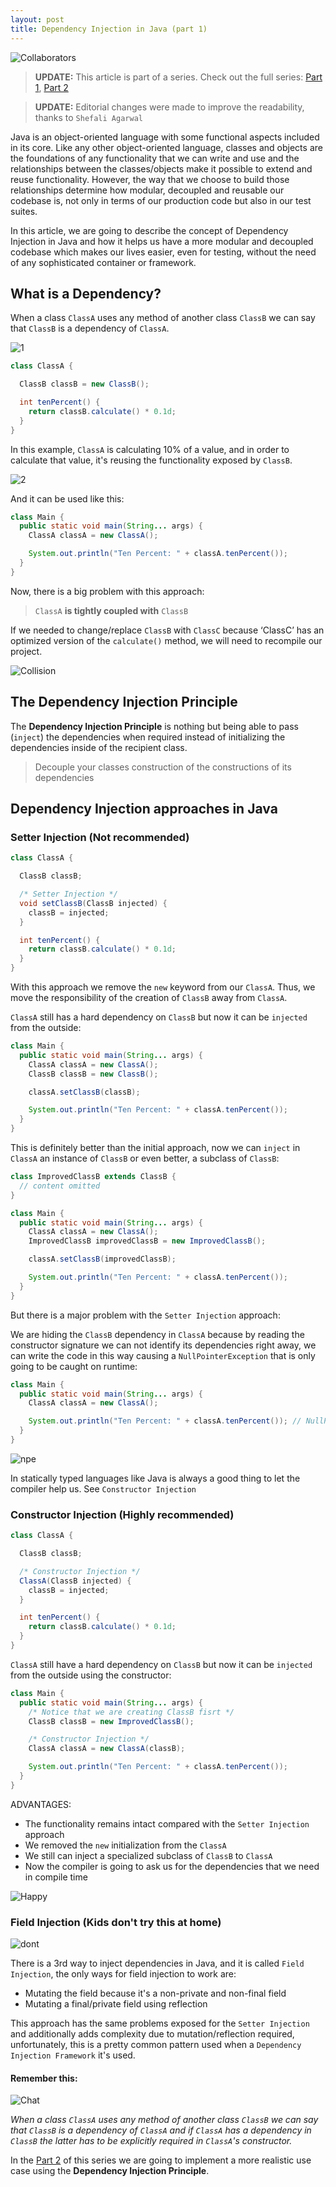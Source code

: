 ```yaml
---
layout: post
title: Dependency Injection in Java (part 1)
---
```


![Collaborators](https://cchacin.github.io/public/images/dependency-injection-in-java/Collaborators.png)

> **UPDATE:** This article is part of a series. Check out the full series:
[Part 1](https://cchacin.github.io/2019/11/14/dependency-injection-in-java/), [Part 2](https://cchacin.github.io/2019/11/14/dependency-injection-in-java-2/)

> **UPDATE:** Editorial changes were made to improve the readability, thanks to `Shefali Agarwal`

Java is an object-oriented language with some functional aspects included in its core. Like any other object-oriented language, classes and objects are the foundations of any functionality that we can write and use and the relationships between the classes/objects make it possible to extend and reuse functionality. However, the way that we choose to build those relationships determine how modular, decoupled and reusable our codebase is, not only in terms of our production code but also in our test suites.

In this article, we are going to describe the concept of Dependency Injection in Java and how it helps us have a more modular and decoupled codebase which makes our lives easier, even for testing, without the need of any sophisticated container or framework.

## What is a Dependency?

When a class `ClassA` uses any method of another class `ClassB` we can say that `ClassB` is a dependency of `ClassA`.

![1](https://cchacin.github.io/public/images/dependency-injection-in-java/1.png)

```java
class ClassA {

  ClassB classB = new ClassB();

  int tenPercent() {
    return classB.calculate() * 0.1d;
  }
}
```

In this example, `ClassA` is calculating 10% of a value, and in order to calculate that value, it's reusing the functionality exposed by `ClassB`.

![2](https://cchacin.github.io/public/images/dependency-injection-in-java/2.png)

And it can be used like this:

```java
class Main {
  public static void main(String... args) {
    ClassA classA = new ClassA();

    System.out.println("Ten Percent: " + classA.tenPercent());
  }
}
```

Now, there is a big problem with this approach:

> `ClassA` **is tightly coupled with** `ClassB`

If we needed to change/replace `ClassB` with `ClassC` because ‘ClassC’ has an optimized version of the `calculate()` method, we will need to recompile our project.

![Collision](https://cchacin.github.io/public/images/dependency-injection-in-java/Collision.png)

## The Dependency Injection Principle

The **Dependency Injection Principle** is nothing but being able to pass (`inject`) the dependencies when required instead of initializing the dependencies inside of the recipient class.

> Decouple your classes construction of the constructions of its dependencies

## Dependency Injection approaches in Java

### Setter Injection (Not recommended)

```java
class ClassA {

  ClassB classB;

  /* Setter Injection */
  void setClassB(ClassB injected) {
    classB = injected;
  }

  int tenPercent() {
    return classB.calculate() * 0.1d;
  }
}
```

With this approach we remove the `new` keyword from our `ClassA`. Thus, we move the responsibility of the creation of `ClassB` away from `ClassA`.

`ClassA` still has a hard dependency on `ClassB` but now it can be `injected` from the outside:

```java
class Main {
  public static void main(String... args) {
    ClassA classA = new ClassA();
    ClassB classB = new ClassB();

    classA.setClassB(classB);

    System.out.println("Ten Percent: " + classA.tenPercent());
  }
}
```

This is definitely better than the initial approach, now we can `inject` in `ClassA` an instance of `ClassB` or even better, a subclass of `ClassB`:

```java
class ImprovedClassB extends ClassB {
  // content omitted
}
```

```java
class Main {
  public static void main(String... args) {
    ClassA classA = new ClassA();
    ImprovedClassB improvedClassB = new ImprovedClassB();

    classA.setClassB(improvedClassB);

    System.out.println("Ten Percent: " + classA.tenPercent());
  }
}
```

But there is a major problem with the `Setter Injection` approach:

We are hiding the `ClassB` dependency in `ClassA` because by reading the constructor signature we can not identify its dependencies right away, we can write the code in this way causing a `NullPointerException` that is only going to be caught on runtime:

```java
class Main {
  public static void main(String... args) {
    ClassA classA = new ClassA();

    System.out.println("Ten Percent: " + classA.tenPercent()); // NullPointerException here
  }
}
```

![npe](https://cchacin.github.io/public/images/dependency-injection-in-java/npe.png)

In statically typed languages like Java is always a good thing to let the compiler help us. See `Constructor Injection`


### Constructor Injection (Highly recommended)

```java
class ClassA {

  ClassB classB;

  /* Constructor Injection */
  ClassA(ClassB injected) {
    classB = injected;
  }

  int tenPercent() {
    return classB.calculate() * 0.1d;
  }
}
```

`ClassA` still have a hard dependency on `ClassB` but now it can be `injected` from the outside using the constructor:

```java
class Main {
  public static void main(String... args) {
    /* Notice that we are creating ClassB fisrt */
    ClassB classB = new ImprovedClassB();

    /* Constructor Injection */
    ClassA classA = new ClassA(classB);

    System.out.println("Ten Percent: " + classA.tenPercent());
  }
}
```

ADVANTAGES:
- The functionality remains intact compared with the `Setter Injection` approach
- We removed the `new` initialization from the `ClassA`
- We still can inject a specialized subclass of `ClassB` to `ClassA`
- Now the compiler is going to ask us for the dependencies that we need in compile time

![Happy](https://cchacin.github.io/public/images/dependency-injection-in-java/Happy.png)

### Field Injection (Kids don't try this at home)

![dont](https://cchacin.github.io/public/images/dependency-injection-in-java/dont.jpg)

There is a 3rd way to inject dependencies in Java, and it is called `Field Injection`, the only ways for field injection to work are:

- Mutating the field because it's a non-private and non-final field
- Mutating a final/private field using reflection

This approach has the same problems exposed for the `Setter Injection` and additionally adds complexity due to mutation/reflection required, unfortunately, this is a pretty common pattern used when a `Dependency Injection Framework` it's used.

#### Remember this:

![Chat](https://cchacin.github.io/public/images/dependency-injection-in-java/Chat.png)

*When a class `ClassA` uses any method of another class `ClassB` we can say that `ClassB` is a dependency of `ClassA` and if `ClassA` has a dependency in `ClassB` the latter has to be explicitly required in `ClassA`'s constructor.*

In the [Part 2](https://cchacin.github.io/2019/11/14/dependency-injection-in-java-2/) of this series we are going to implement a more realistic use case using the **Dependency Injection Principle**.
